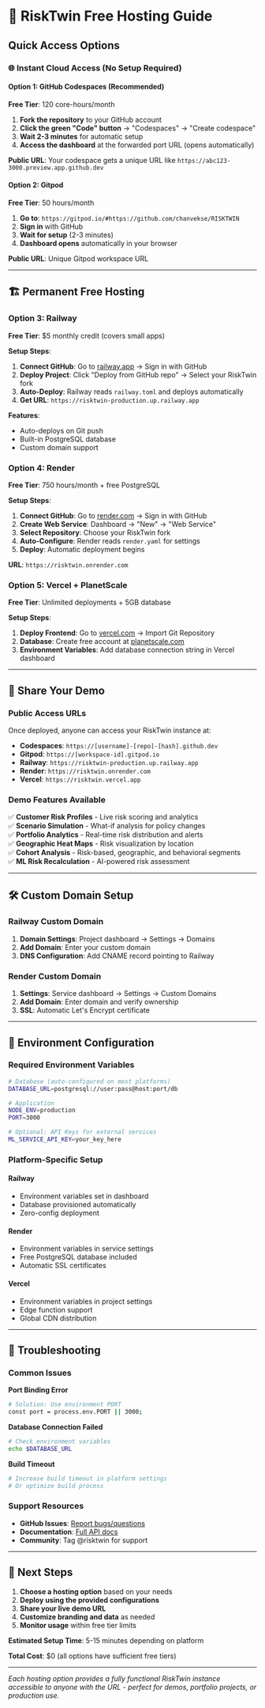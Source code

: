 # 🚀 RiskTwin Free Hosting Guide

## Quick Access Options

### 🌐 **Instant Cloud Access** (No Setup Required)

#### Option 1: GitHub Codespaces (Recommended)
**Free Tier**: 120 core-hours/month

1. **Fork the repository** to your GitHub account
2. **Click the green "Code" button** → "Codespaces" → "Create codespace"
3. **Wait 2-3 minutes** for automatic setup
4. **Access the dashboard** at the forwarded port URL (opens automatically)

**Public URL**: Your codespace gets a unique URL like `https://abc123-3000.preview.app.github.dev`

#### Option 2: Gitpod
**Free Tier**: 50 hours/month

1. **Go to**: `https://gitpod.io/#https://github.com/chanvekse/RISKTWIN`
2. **Sign in** with GitHub
3. **Wait for setup** (2-3 minutes)
4. **Dashboard opens** automatically in your browser

**Public URL**: Unique Gitpod workspace URL

---

## 🏗️ **Permanent Free Hosting**

### Option 3: Railway
**Free Tier**: $5 monthly credit (covers small apps)

**Setup Steps**:
1. **Connect GitHub**: Go to [railway.app](https://railway.app) → Sign in with GitHub
2. **Deploy Project**: Click "Deploy from GitHub repo" → Select your RiskTwin fork
3. **Auto-Deploy**: Railway reads `railway.toml` and deploys automatically
4. **Get URL**: `https://risktwin-production.up.railway.app`

**Features**:
- Auto-deploys on Git push
- Built-in PostgreSQL database
- Custom domain support

### Option 4: Render
**Free Tier**: 750 hours/month + free PostgreSQL

**Setup Steps**:
1. **Connect GitHub**: Go to [render.com](https://render.com) → Sign in with GitHub
2. **Create Web Service**: Dashboard → "New" → "Web Service"
3. **Select Repository**: Choose your RiskTwin fork
4. **Auto-Configure**: Render reads `render.yaml` for settings
5. **Deploy**: Automatic deployment begins

**URL**: `https://risktwin.onrender.com`

### Option 5: Vercel + PlanetScale
**Free Tier**: Unlimited deployments + 5GB database

**Setup Steps**:
1. **Deploy Frontend**: Go to [vercel.com](https://vercel.com) → Import Git Repository
2. **Database**: Create free account at [planetscale.com](https://planetscale.com)
3. **Environment Variables**: Add database connection string in Vercel dashboard

---

## 📱 **Share Your Demo**

### Public Access URLs
Once deployed, anyone can access your RiskTwin instance at:

- **Codespaces**: `https://[username]-[repo]-[hash].github.dev`
- **Gitpod**: `https://[workspace-id].gitpod.io`
- **Railway**: `https://risktwin-production.up.railway.app`
- **Render**: `https://risktwin.onrender.com`
- **Vercel**: `https://risktwin.vercel.app`

### Demo Features Available
✅ **Customer Risk Profiles** - Live risk scoring and analytics  
✅ **Scenario Simulation** - What-if analysis for policy changes  
✅ **Portfolio Analytics** - Real-time risk distribution and alerts  
✅ **Geographic Heat Maps** - Risk visualization by location  
✅ **Cohort Analysis** - Risk-based, geographic, and behavioral segments  
✅ **ML Risk Recalculation** - AI-powered risk assessment  

---

## 🛠️ **Custom Domain Setup**

### Railway Custom Domain
1. **Domain Settings**: Project dashboard → Settings → Domains
2. **Add Domain**: Enter your custom domain
3. **DNS Configuration**: Add CNAME record pointing to Railway

### Render Custom Domain
1. **Settings**: Service dashboard → Settings → Custom Domains
2. **Add Domain**: Enter domain and verify ownership
3. **SSL**: Automatic Let's Encrypt certificate

---

## 🔧 **Environment Configuration**

### Required Environment Variables
```bash
# Database (auto-configured on most platforms)
DATABASE_URL=postgresql://user:pass@host:port/db

# Application
NODE_ENV=production
PORT=3000

# Optional: API Keys for external services
ML_SERVICE_API_KEY=your_key_here
```

### Platform-Specific Setup

#### **Railway**
- Environment variables set in dashboard
- Database provisioned automatically
- Zero-config deployment

#### **Render**
- Environment variables in service settings
- Free PostgreSQL database included
- Automatic SSL certificates

#### **Vercel**
- Environment variables in project settings
- Edge function support
- Global CDN distribution

---

## 🚨 **Troubleshooting**

### Common Issues

**Port Binding Error**
```bash
# Solution: Use environment PORT
const port = process.env.PORT || 3000;
```

**Database Connection Failed**
```bash
# Check environment variables
echo $DATABASE_URL
```

**Build Timeout**
```bash
# Increase build timeout in platform settings
# Or optimize build process
```

### Support Resources
- **GitHub Issues**: [Report bugs/questions](https://github.com/chanvekse/RISKTWIN/issues)
- **Documentation**: [Full API docs](./API_DOCUMENTATION.md)
- **Community**: Tag @risktwin for support

---

## 🎯 **Next Steps**

1. **Choose a hosting option** based on your needs
2. **Deploy using the provided configurations**
3. **Share your live demo URL**
4. **Customize branding and data** as needed
5. **Monitor usage** within free tier limits

**Estimated Setup Time**: 5-15 minutes depending on platform

**Total Cost**: $0 (all options have sufficient free tiers)

---

*Each hosting option provides a fully functional RiskTwin instance accessible to anyone with the URL - perfect for demos, portfolio projects, or production use.* 